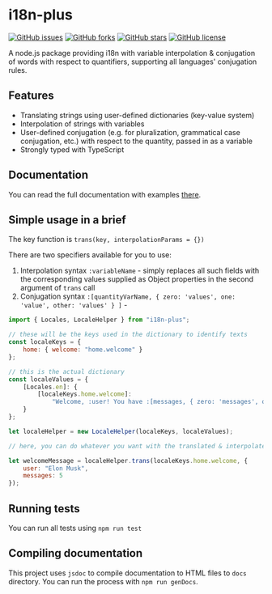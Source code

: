 # i18n-plus

[![GitHub issues](https://img.shields.io/github/issues/artus9033/i18n-plus?style=flat-square)](https://github.com/artus9033/i18n-plus/issues)
[![GitHub forks](https://img.shields.io/github/forks/artus9033/i18n-plus?style=flat-square)](https://github.com/artus9033/i18n-plus/network)
[![GitHub stars](https://img.shields.io/github/stars/artus9033/i18n-plus?style=flat-square)](https://github.com/artus9033/i18n-plus/stargazers)
[![GitHub license](https://img.shields.io/github/license/artus9033/i18n-plus?style=flat-square)](https://github.com/artus9033/i18n-plus/blob/master/LICENSE)

A node.js package providing i18n with variable interpolation & conjugation of words with respect to quantifiers, supporting all languages' conjugation rules.

## Features

-   Translating strings using user-defined dictionaries (key-value system)
-   Interpolation of strings with variables
-   User-defined conjugation (e.g. for pluralization, grammatical case conjugation, etc.) with respect to the quantity, passed in as a variable
-   Strongly typed with TypeScript

## Documentation

You can read the full documentation with examples [there](https://artus9033.github.io/i18n-plus/).

## Simple usage in a brief

The key function is `trans(key, interpolationParams = {})`

There are two specifiers available for you to use:

1. Interpolation syntax `:variableName` - simply replaces all such fields with the corresponding values supplied as Object properties in the second argument of `trans` call
2. Conjugation syntax `:[quantityVarName, { zero: 'values', one: 'value', other: 'values' } ]` -

```javascript
import { Locales, LocaleHelper } from "i18n-plus";

// these will be the keys used in the dictionary to identify texts
const localeKeys = {
	home: { welcome: "home.welcome" }
};

// this is the actual dictionary
const localeValues = {
	[Locales.en]: {
		[localeKeys.home.welcome]:
			"Welcome, :user! You have :[messages, { zero: 'messages', one: 'message', other: 'messages' }]"
	}
};

let localeHelper = new LocaleHelper(localeKeys, localeValues);

// here, you can do whatever you want with the translated & interpolated text, e.g. send it with an HTTP response, render it as a React or HTML component, log it to the console, etc.

let welcomeMessage = localeHelper.trans(localeKeys.home.welcome, {
	user: "Elon Musk",
	messages: 5
});
```

## Running tests

You can run all tests using `npm run test`

## Compiling documentation

This project uses `jsdoc` to compile documentation to HTML files to `docs` directory. You can run the process with `npm run genDocs`.
